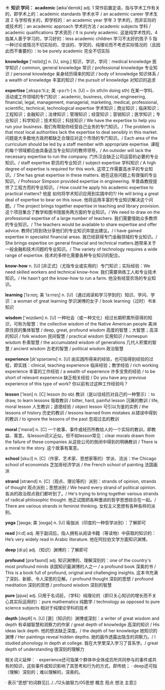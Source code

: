 ☀ <span class="category">**知识 学问：**</span>
<span class="vocabulary">**academic**</span> [ækə'demɪk] 
<span class="definition">adj. 1 常作前置定语，指与学术工作有关的，即学术上的：</span>academic standards 学术水平 / an academic career 学术生涯 <span class="definition">2 与学校有关的，即学校的：</span>an academic year 学年 <span class="definition">3 学术的，而非实际的或技术的：</span>an academic approach 学术的方法 / academic subjects 学科 / academic qualifications 学术资历 / It is purely academic. 这是纯学术性的。<span class="definition">4 指某人善于学习的，学习好的：</span>less academic children 学习不太好的孩子 <span class="definition">5 指一种讨论或情况不切实际的、空谈的、学究的、纯理论而不考虑实际情况的（且因此而不重要的）：</span>to be purely academic 完全不切实际

<span class="vocabulary">**knowledge**</span> ['nɒlɪdӡ] 
<span class="definition">n. [U, sing.] 知识，学识，学问：</span>medical knowledge 医学知识 / common, general knowledge 常识 / professional knowledge 专业知识 / personal knowledge 亲身经历得来的知识 / body of knowledge 知识体系 / a wealth of knowledge 丰富的知识 / the pursuit of knowledge 对知识的追求
                      
<span class="vocabulary">**expertise**</span> [ˌekspɜ:ˈti:z; 美 -pɜ:rˈt-]
<span class="definition">n. [U] ~ (in sth/in doing sth) 在某一学科、活动或工作领域的专门知识：</span>academic, business, clinical, engineering, financial, legal, management, managerial, marketing, medical, professional, scientific, technical, technological expertise 学术知识；商业知识；临床知识；工程知识；金融知识；法律知识；管理知识；经营知识；营销知识；医学知识；专业知识；科学知识；技术知识；科技知识 / We have the expertise to help you run your business. 我们有帮助你经营自己业务的专门知识。/ The problem is that most local authorities lack the expertise to deal sensibly in this market. 问题是大多数地方政府都缺乏合理应对这个市场的专门知识。/ Each area of the curriculum should be led by a staff member with appropriate expertise. 课程的每个领域都应由具备适当专业知识的教师领导。/ An outsider will lack the necessary expertise to run the company. 门外汉会缺乏公司运营的必要的专业知识。/ staff expertise 职员的专业知识 / subject expertise 学科知识 / A high degree of expertise is required for this work. 这项工作需要高水平的专业知识。/ She has great expertise in these matters. 她在这些问题上有很强的专业知识。/ Professor Simpson provided expertise in engineering. 辛普森教授提供了工程方而的专业知识。/ How could he apply his academic expertise to practical matters? 他是 如何将学术知识应用到实践中的?/ He will bring a great deal of expertise to bear on this issue. 他将运用丰富的专业知识解决这个问题。/ The project brings together expertise in teaching and library provision. 这个项目集合了教学和图书馆服务两方面的专业知识。/ We need to draw on the professional expertise of a large number of teachers. 我们需要借助众多教师的专业知识。/ The teachers would be available to share expertise and offer advice. 教师们将到场分享他们的专业知识并提出建议。/ I have gained expertise in specialist financial areas. 我已经获得专门金融领域的专业知识。/ She brings expertise on general financial and technical matters.她带来关于一般金融和技术问题的专业知识。/ The variety of technology requires a wide range of expertise. 技术的多样化需要各种专业知识的配合。
           
<span class="vocabulary">**know-how**</span>
<span class="definition">n. [U] [非正式]（尤指专业或实用的）专门知识；实际经验：</span>We need skilled workers and technical know-how. 我们需要熟练工人和专业技术知识。/ He hasn't got the know-how to run a farm. 他没有经营农场的专业知识。

<span class="vocabulary">**learning**</span> [ˈlɜ:nɪŋ; 美 ˈlɜ:rnɪŋ]
<span class="definition">n. [U]（通过阅读和学习学到的）知识、学问、学识：</span>a woman of great learning 学识渊博的女子 / book learning（过时）书本知识

<span class="vocabulary">**wisdom**</span> ['wɪzdəm] 
<span class="definition">n. [U] 一种社会（或一种文化）经过长期积累所获得的知识，可称为智慧：</span>the collective wisdom of the Native American people 美洲原住民的集体智慧 / deep, great, profound wisdom 高度的智慧；大智慧；高深的知识 / folk wisdom 民间智慧 / practical wisdom 实用知识 / homespun wisdom 朴素智慧 / the accumulated wisdom of generations 几代人积累的智慧 / ancient wisdom 古老的智慧 / political wisdom 政治智慧

<span class="vocabulary">**experience**</span> [ɪk'spɪərɪəns] 
<span class="definition">n. [U] 由实践所得来的经验，也可指得到经验的过程，即实践：</span>clinical, teaching experience 临床经验；教学经验 / rich working experience 丰富的工作经验 / a wealth of experience 许多宝贵的经验 / to be short of relevant experience 缺乏相关经验 / Do you have any previous experience of this type of work? 你以前有过这种工作经验吗？ 

<span class="vocabulary">**lesson**</span> ['lesn] 
<span class="definition">n. [C] lesson (to sb) 教训（是以往经历对自己的一种警示）：</span>to draw, to learn lessons 吸取教训 / bitter, hard, painful lesson 沉痛的教训 / life, moral lesson 人生教训；道德经验 / object lesson 可引以为鉴的实例 / the lessons of history 历史的教训 / lessons learned from mistakes 从错误中得到的教训 / to ignore the lessons of the past 忽视过去的教训

<span class="vocabulary">**moral**</span> ['mɒrəl] 
<span class="definition">n. [C] 一个故事、事件或经历所教给人的一个实际的教训，即教益、寓意。与lesson词义近似，但不如lesson常见：</span>clear morals drawn from the failure of these companies 从这些公司的倒闭中得到的明确教训 / There is a moral to the story. 这个故事有寓意。

<span class="vocabulary">**school**</span> [sku:l] 
<span class="definition">n. [C]（作家、艺术家、思想家等的）学派、流派：</span>the Chicago school of economists 芝加哥经济学派 / the French school of painting 法国画派
           
<span class="vocabulary">**strand**</span> [strænd]
<span class="definition">n. [C]（观点、理论等的）派别：</span>strands of opinion, strands of thought 观点派别；思想派别 / We heard every strand of political opinion. 各派的政治观点我们都听到了。/ He's trying to bring together various strands of radical philosophic thought. 他正试图把各种激进的哲学思想综合在一起。/ There are various strands in feminist thinking. 女权主义思想有各种各样的派别。
           
<span class="vocabulary">**yoga**</span> [ˈjəʊgə; 美 ˈjoʊgə]
<span class="definition">n. [U] 瑜伽派（印度的一种哲学派别）：</span>了解即可

<span class="vocabulary">**read**</span> [ri:d] 
<span class="definition">adj. 用于副词后，指人拥有从阅读书籍（等读物）中获取的知识的：</span>He’s very widely read in Arabic literature. 他在阿拉伯文学方面知识渊博。

<span class="vocabulary">**deep**</span> [di:p] 
<span class="definition">adj.（知识）渊博的：</span>了解即可
           
<span class="vocabulary">**profound**</span> [prəˈfaʊnd]
<span class="definition">adj. 知识渊博的、理解深刻的：</span>one of the country's most profound minds 该国知识最渊博的人之一 / a profound book 深奥的书 / This is a book full of profound, original and challenging insights. 这本书充满了深刻、新颖、令人深思的见解。/ profound thought 深刻的思想 / profound meditation 深刻的冥想 / profound wisdom 深刻的智慧

<span class="vocabulary">**pure**</span> [pjʊə] 
<span class="definition">adj. 只用于名词前，（学科）纯理论的（即只关心知识的增长而不关心其实际运用的）：</span>pure mathematics 纯数学 / technology as opposed to pure science subjects 相对于纯理论学科的技术

<span class="vocabulary">**depth**</span> [depθ] 
<span class="definition">n. [U] [褒]（知识的）渊博或深刻：</span>a writer of great wisdom and depth 有卓越智慧和洞察力的作家 / great depth of knowledge 高深的知识 / His ideas lack depth. 他的想法缺乏深度。/ the depth of her knowledge 她知识的渊博 / Her paintings reveal hidden depths. 她的画作透露出隐含的洞察力。/ I studied phonology in depth at college. 我在大学里深入学习了音系学。/ great depth of understanding 很深刻的理解力

相关词义延伸：
· experience还可指某个群体中全体成员所共同参与的事件或共有的知识，这些事件或知识影响了其思考和行为的方式，即传统；
· deep还可指（理解）深刻的；难以理解的，深奥的。

· 表示“思想”的词群见[[../../12头脑智力/05思想 概念 观点 想法 主意]]
